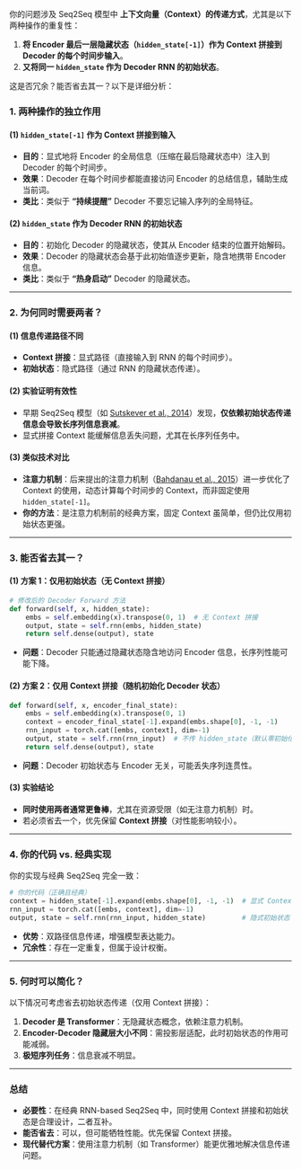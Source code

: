 你的问题涉及 Seq2Seq 模型中 **上下文向量（Context）的传递方式**，尤其是以下两种操作的重复性：
1. **将 Encoder 最后一层隐藏状态（`hidden_state[-1]`）作为 Context 拼接到 Decoder 的每个时间步输入**。
2. **又将同一 `hidden_state` 作为 Decoder RNN 的初始状态**。

这是否冗余？能否省去其一？以下是详细分析：

### **1. 两种操作的独立作用**
#### **(1) `hidden_state[-1]` 作为 Context 拼接到输入**
- **目的**：显式地将 Encoder 的全局信息（压缩在最后隐藏状态中）注入到 Decoder 的每个时间步。
- **效果**：Decoder 在每个时间步都能直接访问 Encoder 的总结信息，辅助生成当前词。
- **类比**：类似于 **“持续提醒”** Decoder 不要忘记输入序列的全局特征。

#### **(2) `hidden_state` 作为 Decoder RNN 的初始状态**
- **目的**：初始化 Decoder 的隐藏状态，使其从 Encoder 结束的位置开始解码。
- **效果**：Decoder 的隐藏状态会基于此初始值逐步更新，隐含地携带 Encoder 信息。
- **类比**：类似于 **“热身启动”** Decoder 的隐藏状态。

---

### **2. 为何同时需要两者？**
#### **(1) 信息传递路径不同**
- **Context 拼接**：显式路径（直接输入到 RNN 的每个时间步）。
- **初始状态**：隐式路径（通过 RNN 的隐藏状态传递）。

#### **(2) 实验证明有效性**
- 早期 Seq2Seq 模型（如 [Sutskever et al., 2014](https://arxiv.org/abs/1409.3215)）发现，**仅依赖初始状态传递信息会导致长序列信息衰减**。
- 显式拼接 Context 能缓解信息丢失问题，尤其在长序列任务中。

#### **(3) 类似技术对比**
- **注意力机制**：后来提出的注意力机制（[Bahdanau et al., 2015](https://arxiv.org/abs/1409.0473)）进一步优化了 Context 的使用，动态计算每个时间步的 Context，而非固定使用 `hidden_state[-1]`。
- **你的方法**：是注意力机制前的经典方案，固定 Context 虽简单，但仍比仅用初始状态更强。

---

### **3. 能否省去其一？**
#### **(1) 方案 1：仅用初始状态（无 Context 拼接）**
```python
# 修改后的 Decoder Forward 方法
def forward(self, x, hidden_state):
    embs = self.embedding(x).transpose(0, 1)  # 无 Context 拼接
    output, state = self.rnn(embs, hidden_state)
    return self.dense(output), state
```
- **问题**：Decoder 只能通过隐藏状态隐含地访问 Encoder 信息，长序列性能可能下降。

#### **(2) 方案 2：仅用 Context 拼接（随机初始化 Decoder 状态）**
```python
def forward(self, x, encoder_final_state):
    embs = self.embedding(x).transpose(0, 1)
    context = encoder_final_state[-1].expand(embs.shape[0], -1, -1)
    rnn_input = torch.cat([embs, context], dim=-1)
    output, state = self.rnn(rnn_input)  # 不传 hidden_state（默认零初始化）
    return self.dense(output), state
```
- **问题**：Decoder 初始状态与 Encoder 无关，可能丢失序列连贯性。

#### **(3) 实验结论**
- **同时使用两者通常更鲁棒**，尤其在资源受限（如无注意力机制）时。
- 若必须省去一个，优先保留 **Context 拼接**（对性能影响较小）。

---

### **4. 你的代码 vs. 经典实现**
你的实现与经典 Seq2Seq 完全一致：
```python
# 你的代码（正确且经典）
context = hidden_state[-1].expand(embs.shape[0], -1, -1)  # 显式 Context
rnn_input = torch.cat([embs, context], dim=-1)
output, state = self.rnn(rnn_input, hidden_state)         # 隐式初始状态
```
- **优势**：双路径信息传递，增强模型表达能力。
- **冗余性**：存在一定重复，但属于设计权衡。

---

### **5. 何时可以简化？**
以下情况可考虑省去初始状态传递（仅用 Context 拼接）：
1. **Decoder 是 Transformer**：无隐藏状态概念，依赖注意力机制。
2. **Encoder-Decoder 隐藏层大小不同**：需投影层适配，此时初始状态的作用可能减弱。
3. **极短序列任务**：信息衰减不明显。

---

### **总结**
- **必要性**：在经典 RNN-based Seq2Seq 中，同时使用 Context 拼接和初始状态是合理设计，二者互补。
- **能否省去**：可以，但可能牺牲性能。优先保留 Context 拼接。
- **现代替代方案**：使用注意力机制（如 Transformer）能更优雅地解决信息传递问题。